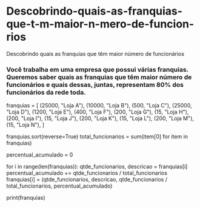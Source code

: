 # Descobrindo-quais-as-franquias-que-t-m-maior-n-mero-de-funcion-rios
Descobrindo quais as franquias que têm maior número de funcionários

### Você trabalha em uma empresa que possui várias franquias. Queremos saber quais as franquias que têm maior número de funcionários e quais dessas, juntas, representam 80% dos funcionários da rede toda.
franquias = [
    (25000, "Loja A"),
    (10000, "Loja B"),
    (500, "Loja C"),
    (25000, "Loja D"),
    (1200, "Loja E"),
    (400, "Loja F"),
    (200, "Loja G"),
    (15, "Loja H"),
    (200, "Loja I"),
    (15, "Loja J"),
    (200, "Loja K"),
    (15, "Loja L"),
    (200, "Loja M"),
    (15, "Loja N"),
]

franquias.sort(reverse=True)
total_funcionarios = sum(item[0] for item in franquias)

percentual_acumulado = 0

for i in range(len(franquias)):
    qtde_funcionarios, descricao = franquias[i]
    percentual_acumulado += qtde_funcionarios / total_funcionarios
    franquias[i] = (qtde_funcionarios, descricao, qtde_funcionarios / total_funcionarios, percentual_acumulado)

print(franquias)
